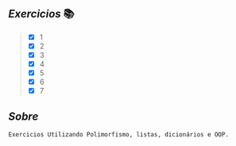 ## **_Exercicios_** :books:

> - [x] 1
> - [x] 2
> - [x] 3
> - [x] 4
> - [x] 5
> - [x] 6
> - [X] 7

## **_Sobre_**

```
Exercicios Utilizando Polimorfismo, listas, dicionários e OOP.

```

